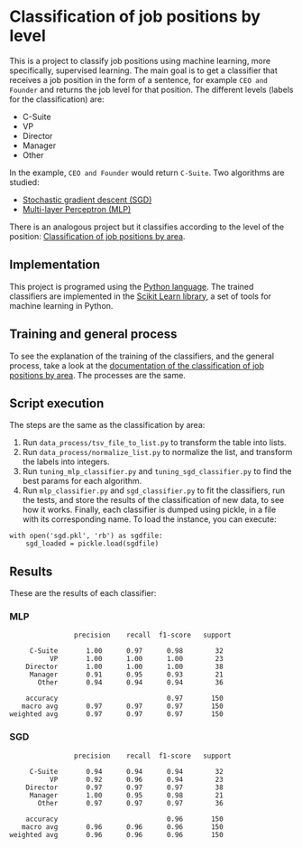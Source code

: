 # Classification of job positions by level
This is a project to classify job positions using machine learning, more specifically, supervised learning. The main goal is to get a classifier that receives a job position in the form of a sentence, for example `CEO and Founder` and returns the job level for that position. The different levels (labels for the classification) are:  
* C-Suite
* VP
* Director
* Manager
* Other


In the example, `CEO and Founder` would return `C-Suite`.
Two algorithms are studied:  
* [Stochastic gradient descent (SGD)](https://en.wikipedia.org/wiki/Stochastic_gradient_descent)
* [Multi-layer Perceptron (MLP)](https://en.wikipedia.org/wiki/Multilayer_perceptron)

There is an analogous project but it classifies according to the level of the position: [Classification of job positions by area](https://github.com/rootstrap/ai-job-title-area-classification).


## Implementation
This project is programed using the [Python language](https://www.python.org). The trained classifiers are implemented in the [Scikit Learn library](https://scikit-learn.org), a set of tools for machine learning in Python.

## Training and general process
To see the explanation of the training of the classifiers, and the general process, take a look at the [documentation of the classification of job positions by area](https://github.com/rootstrap/ai-job-title-area-classification). The processes are the same.

## Script execution
The steps are the same as the classification by area:
1. Run `data_process/tsv_file_to_list.py` to transform the table into lists.
2. Run `data_process/normalize_list.py` to normalize the list, and transform the labels into integers.
3. Run `tuning_mlp_classifier.py` and `tuning_sgd_classifier.py` to find the best params for each algorithm.
4. Run `mlp_classifier.py` and `sgd_classifier.py` to fit the classifiers, run the tests, and store the results of the classification of new data, to see how it works. Finally, each classifier is dumped using pickle, in a file with its corresponding name. To load the instance, you can execute:  
```
with open('sgd.pkl', 'rb') as sgdfile:
    sgd_loaded = pickle.load(sgdfile)
```

## Results
These are the results of each classifier:  

### MLP
```
                precision    recall  f1-score   support

     C-Suite       1.00      0.97      0.98        32
          VP       1.00      1.00      1.00        23
    Director       1.00      1.00      1.00        38
     Manager       0.91      0.95      0.93        21
       Other       0.94      0.94      0.94        36

    accuracy                           0.97       150
   macro avg       0.97      0.97      0.97       150
weighted avg       0.97      0.97      0.97       150
```

### SGD
```
                precision    recall  f1-score   support

     C-Suite       0.94      0.94      0.94        32
          VP       0.92      0.96      0.94        23
    Director       0.97      0.97      0.97        38
     Manager       1.00      0.95      0.98        21
       Other       0.97      0.97      0.97        36

    accuracy                           0.96       150
   macro avg       0.96      0.96      0.96       150
weighted avg       0.96      0.96      0.96       150
```
